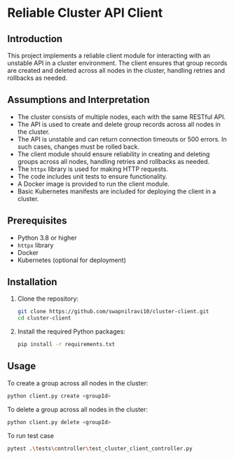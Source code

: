 # Reliable Cluster API Client

## Introduction

This project implements a reliable client module for interacting with an unstable API in a cluster environment. The client ensures that group records are created and deleted across all nodes in the cluster, handling retries and rollbacks as needed.

## Assumptions and Interpretation

- The cluster consists of multiple nodes, each with the same RESTful API.
- The API is used to create and delete group records across all nodes in the cluster.
- The API is unstable and can return connection timeouts or 500 errors. In such cases, changes must be rolled back.
- The client module should ensure reliability in creating and deleting groups across all nodes, handling retries and rollbacks as needed.
- The `httpx` library is used for making HTTP requests.
- The code includes unit tests to ensure functionality.
- A Docker image is provided to run the client module.
- Basic Kubernetes manifests are included for deploying the client in a cluster.

## Prerequisites

- Python 3.8 or higher
- `httpx` library
- Docker
- Kubernetes (optional for deployment)

## Installation

1. Clone the repository:
    ```bash
    git clone https://github.com/swapnilravi10/cluster-client.git
    cd cluster-client
    ```

2. Install the required Python packages:
    ```bash
    pip install -r requirements.txt
    ```

## Usage

To create a group across all nodes in the cluster:
```bash
python client.py create <groupId>
```

To delete a group across all nodes in the cluster:
```bash
python client.py delete <groupId>
```

To run test case
```bash
pytest .\tests\controller\test_cluster_client_controller.py
```